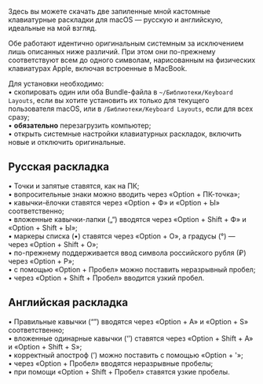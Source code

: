 Здесь вы можете скачать две запиленные мной кастомные клавиатурные раскладки для macOS — русскую и английскую, идеальные на мой взгляд.

Обе работают идентично оригинальным системным за исключением лишь описанных ниже различий. При этом они по-прежнему соответствуют всем до одного символам, нарисованным на физических клавиатурах Apple, включая встроенные в MacBook.

Для установки необходимо:\
• скопировать один или оба Bundle-файла в `~/Библиотеки/Keyboard Layouts`, если вы хотите установить их только для текущего пользователя macOS, или в `/Библиотеки/Keyboard Layouts`, если для всех сразу;\
• **обязательно** перезагрузить компьютер;\
• открыть системные настройки клавиатурных раскладок, включить новые и отключить оригинальные.

## Русская раскладка
• Точки и запятые ставятся, как на ПК;\
• вопросительные знаки можно вводить через «Option + ПК-точка»;\
• кавычки-ёлочки ставятся через «Option + Ф» и «Option + Ы» соответственно;\
• вложенные кавычки-лапки („“) вводятся через «Option + Shift + Ф» и «Option + Shift + Ы»;\
• маркеры списка (•) ставятся через «Option + О», а градусы (°) — через «Option + Shift + O»;\
• по-прежнему поддерживается ввод символа российского рубля (₽) через «Option + Р»;\
• с помощью «Option + Пробел» можно поставить неразрывный пробел;\
• через «Option + Shift + Пробел» вводится узкий пробел.

## Английская раскладка
• Правильные кавычки (“”) вводятся через «Option + A»  и «Option + S» соответственно;\
• вложенные одинарные кавычки (‘’) ставятся через «Option + Shift + A» и «Option + Shift + S»;\
• корректный апостроф (’) можно поставить c помощью «Option + '»;\
• через «Option + Пробел» вводятся неразрывные пробелы;\
• при помощи «Option + Shift + Пробел» ставятся узкие пробелы.